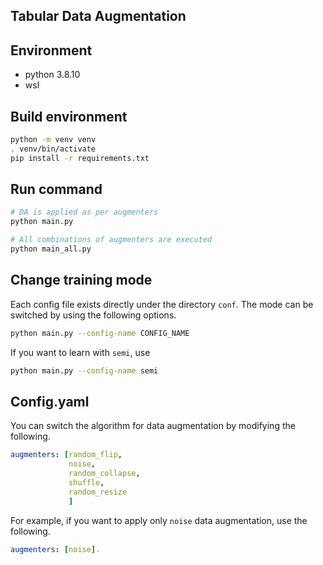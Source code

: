 ## Tabular Data Augmentation
## Environment
- python 3.8.10
- wsl

## Build environment
```bash
python -m venv venv
. venv/bin/activate
pip install -r requirements.txt
```

## Run command
```bash
# DA is applied as per augmenters
python main.py

# All combinations of augmenters are executed
python main_all.py
```

## Change training mode
Each config file exists directly under the directory `conf`. The mode can be switched by using the following options.
```bash
python main.py --config-name CONFIG_NAME
````
If you want to learn with `semi`, use
````bash
python main.py --config-name semi
````

## Config.yaml
You can switch the algorithm for data augmentation by modifying the following.
```yaml
augmenters: [random_flip,
             noise, 
             random_collapse, 
             shuffle, 
             random_resize
             ]
````
For example, if you want to apply only `noise` data augmentation, use the following.
```yaml
augmenters: [noise].
```
 
